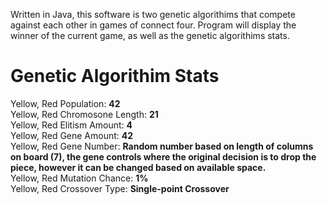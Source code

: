 Written in Java, this software is two genetic algorithims that compete against each other in games of connect four. Program will display the winner of the current game, as well as the genetic algorithims stats.

# Genetic Algorithim Stats
Yellow, Red Population: <b>42</b><br/>
Yellow, Red Chromosone Length: <b>21</b><br/>
Yellow, Red Elitism Amount: <b>4</b><br/>
Yellow, Red Gene Amount: <b>42</b><br/>
Yellow, Red Gene Number: <b>Random number based on length of columns on board (7), the gene controls where the original decision is to drop the piece, however it can be changed based on available space.</b><br/>
Yellow, Red Mutation Chance: <b>1%</b><br/>
Yellow, Red Crossover Type: <b>Single-point Crossover</b><br/>
